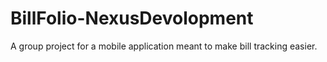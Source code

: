 # BillFolio-NexusDevolopment
A group project for a mobile application meant to make bill tracking easier.

